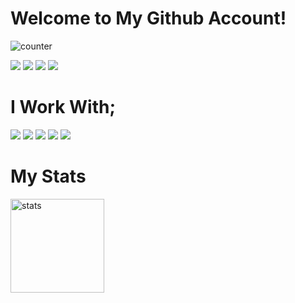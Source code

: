 <h1>Welcome to My Github Account!</h1>

![counter](https://en82zzdykb6ji7x.m.pipedream.net)


<p>
  <a href="https://discord.com/users/646945227772526592" target"blank_"><img src="https://img.shields.io/badge/discord%20-7289DA.svg?&style=for-the-badge&logo=discord&logoColor=white"></a>
  <a href="https://open.spotify.com/user/dkch3byty3frx7wc6p9mj5e8o?si=BqM0Yr-IQAGFwBH0zJ4oTQ" target"blank_"><img src="https://img.shields.io/badge/Spotify%20-1ed760.svg?&style=for-the-badge&logo=spotify&logoColor=white"></a>
  <a href="https://github.com/Burak35Smoke" target"blank_"><img src="https://img.shields.io/badge/GitHub%20-191717.svg?&style=for-the-badge&logo=github&logoColor=white"></a>
  <a href="https://www.r10.net/profil/126637-pixeldev.html" target"blank_"><img src="https://img.shields.io/badge/-R10.NET-8F00FF?style=for-the-badge&labelColor=black&logo=r10&logoColor=purple"></a>
</p>
<h1>I Work With;</h1>
<a href="https://nodejs.org/en/" target"blank_"><img src="https://img.shields.io/badge/-Nodejs-3C873A?style=for-the-badge&labelColor=black&logo=node.js&logoColor=3C873A"></a>
<a href="https://www.electronjs.org/" target"blank_"><img src="https://img.shields.io/badge/-electronjs-59ABE3?style=for-the-badge&labelColor=black&logo=electron&logoColor=59ABE3"></a>
<a href="https://www.php.net/" target"blank_"><img src="https://img.shields.io/badge/-php-blue?style=for-the-badge&labelColor=black&logo=php&logoColor=blue"></a>
<a href="https://www.python.org/" target"blank_"><img src="https://img.shields.io/badge/-python-4B77BE?style=for-the-badge&labelColor=black&logo=python&logoColor=4B77BE"></a>
<a href="https://getbootstrap.com/" target"blank_"><img src="https://img.shields.io/badge/-Bootstrap-purple?style=for-the-badge&labelColor=black&logo=bootstrap&logoColor=purple"></a>
<br>
<p>
<h1>My Stats</h1>
  <img src="https://github-readme-stats.vercel.app/api?username=Burak35Smoke&theme=radical&show_icons=true" width="%100" height="150px" alt="stats" />
</p>
